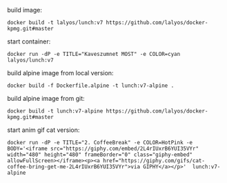 
build image:
```
docker build -t lalyos/lunch:v7 https://github.com/lalyos/docker-kpmg.git#master
```

start container:
```
docker run -dP -e TITLE="Kaveszumnet MOST" -e COLOR=cyan  lalyos/lunch:v7
```

build alpine image from local version:
```
docker build -f Dockerfile.alpine -t lunch:v7-alpine . 
```

build alpine image from git:
```
docker build -t lunch:v7-alpine https://github.com/lalyos/docker-kpmg.git#master
```

start anim gif cat version:
```
docker run -dP -e TITLE="2. CoffeeBreak" -e COLOR=HotPink -e BODY='<iframe src="https://giphy.com/embed/2L4rIUxrB6YUI35VYr" width="480" height="480" frameBorder="0" class="giphy-embed" allowFullScreen></iframe><p><a href="https://giphy.com/gifs/cat-coffee-bring-get-me-2L4rIUxrB6YUI35VYr">via GIPHY</a></p>'  lunch:v7-alpine
```